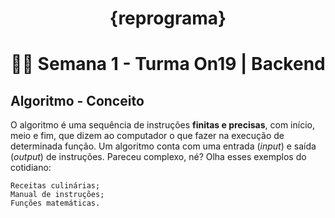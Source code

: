 <h1 align="center">{reprograma}</h1>
<h1 align="center"> 👩‍🚀 Semana 1 - Turma On19 | Backend</h1>
<h2>Algoritmo - Conceito</h2>

O algoritmo é uma sequência de instruções **finitas e precisas**, com início, meio e fim, que dizem ao computador o que fazer na execução de determinada função. Um algoritmo conta com uma entrada (_input_) e saída (_output_) de instruções.
Pareceu complexo, né? Olha esses exemplos do cotidiano:

```
Receitas culinárias;
Manual de instruções;
Funções matemáticas.
``` 
